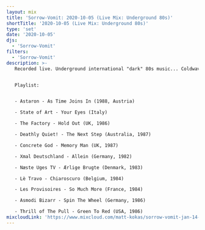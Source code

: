 ```yaml
---
layout: mix
title: 'Sorrow-Vomit: 2020-10-05 (Live Mix: Underground 80s)'
shortTitle: '2020-10-05 (Live Mix: Underground 80s)'
type: 'set'
date: '2020-10-05'
djs:
  - 'Sorrow-Vomit'
filters:
  - 'Sorrow-Vomit'  
description: >-
   Recorded live. Underground international "dark" 80s music... Coldwave, Post-Punk, Gothic, Darkwave, New Wave....


   Playlist:


   - Astaron - As Time Joins In (1988, Austria)

   - State of Art - Your Eyes (Italy)

   - The Factory - Hold Out (UK, 1986)

   - Deathly Quiet! - The Next Step (Australia, 1987)

   - Concrete God - Memory Man (UK, 1987)

   - Xmal Deutschland - Allein (Germany, 1982)

   - Næste Uges TV - Ærlige Brugte (Denmark, 1983)

   - Lè Travo - Chiaroscuro (Belgium, 1984)

   - Les Provisoires - So Much More (France, 1984)

   - Asmodi Bizarr - Spin The Wheel (Germany, 1986)

   - Thrill of The Pull - Green To Red (USA, 1986)
mixcloudLink: 'https://www.mixcloud.com/matt-kokas/sorrow-vomit-jan-14-2021-underground-dark-80s'
---
```

